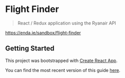 # Flight Finder

> React / Redux application using the Ryanair API

https://enda.ie/sandbox/flight-finder

## Getting Started

This project was bootstrapped with [Create React App](https://github.com/facebook/create-react-app).

You can find the most recent version of this guide [here](https://github.com/facebook/create-react-app/blob/master/packages/react-scripts/template/README.md).
